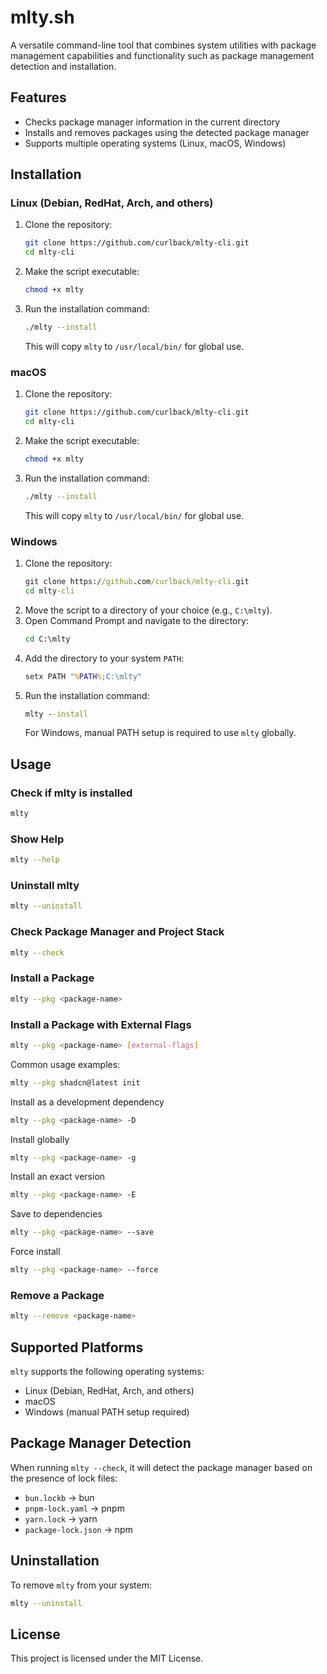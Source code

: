 # mlty.sh

A versatile command-line tool that combines system utilities with package management capabilities and functionality such as package management detection and installation.

## Features

- Checks package manager information in the current directory
- Installs and removes packages using the detected package manager
- Supports multiple operating systems (Linux, macOS, Windows)

## Installation

### Linux (Debian, RedHat, Arch, and others)

1. Clone the repository:
   ```bash
   git clone https://github.com/curlback/mlty-cli.git
   cd mlty-cli
   ```
2. Make the script executable:
   ```bash
   chmod +x mlty
   ```
3. Run the installation command:
   ```bash
   ./mlty --install
   ```
   This will copy `mlty` to `/usr/local/bin/` for global use.

### macOS

1. Clone the repository:
   ```bash
   git clone https://github.com/curlback/mlty-cli.git
   cd mlty-cli
   ```
2. Make the script executable:
   ```bash
   chmod +x mlty
   ```
3. Run the installation command:
   ```bash
   ./mlty --install
   ```
   This will copy `mlty` to `/usr/local/bin/` for global use.

### Windows

1. Clone the repository:
   ```cmd
   git clone https://github.com/curlback/mlty-cli.git
   cd mlty-cli
   ```
2. Move the script to a directory of your choice (e.g., `C:\mlty`).
3. Open Command Prompt and navigate to the directory:
   ```cmd
   cd C:\mlty
   ```
4. Add the directory to your system `PATH`:
   ```cmd
   setx PATH "%PATH%;C:\mlty"
   ```
5. Run the installation command:
   ```cmd
   mlty --install
   ```
   For Windows, manual PATH setup is required to use `mlty` globally.

## Usage

### Check if mlty is installed

```bash
mlty
```

### Show Help

```bash
mlty --help
```

### Uninstall mlty

```bash
mlty --uninstall
```

### Check Package Manager and Project Stack

```bash
mlty --check
```

### Install a Package

```bash
mlty --pkg <package-name>
```

### Install a Package with External Flags

```bash
mlty --pkg <package-name> [external-flags]
```

Common usage examples:

```bash
mlty --pkg shadcn@latest init
```

Install as a development dependency

```bash
mlty --pkg <package-name> -D
```

Install globally

```bash
mlty --pkg <package-name> -g
```

Install an exact version

```bash
mlty --pkg <package-name> -E
```

Save to dependencies

```bash
mlty --pkg <package-name> --save
```

Force install

```bash
mlty --pkg <package-name> --force
```

### Remove a Package

```bash
mlty --remove <package-name>
```

## Supported Platforms

`mlty` supports the following operating systems:

- Linux (Debian, RedHat, Arch, and others)
- macOS
- Windows (manual PATH setup required)

## Package Manager Detection

When running `mlty --check`, it will detect the package manager based on the presence of lock files:

- `bun.lockb` → bun
- `pnpm-lock.yaml` → pnpm
- `yarn.lock` → yarn
- `package-lock.json` → npm

## Uninstallation

To remove `mlty` from your system:

```bash
mlty --uninstall
```

## License

This project is licensed under the MIT License.
